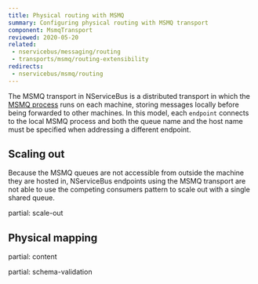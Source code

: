 ```yaml
---
title: Physical routing with MSMQ
summary: Configuring physical routing with MSMQ transport
component: MsmqTransport
reviewed: 2020-05-20
related:
 - nservicebus/messaging/routing
 - transports/msmq/routing-extensibility
redirects:
 - nservicebus/msmq/routing
---
```


The MSMQ transport in NServiceBus is a distributed transport in which the [MSMQ process](https://docs.microsoft.com/en-us/previous-versions/windows/desktop/legacy/ms711472(v=vs.85)) runs on each machine, storing messages locally before being forwarded to other machines. In this model, each `endpoint` connects to the local MSMQ process and both the queue name and the host name must be specified when addressing a different endpoint.

## Scaling out

Because the MSMQ queues are not accessible from outside the machine they are hosted in, NServiceBus endpoints using the MSMQ transport are not able to use the competing consumers pattern to scale out with a single shared queue. 

partial: scale-out

## Physical mapping

partial: content

partial: schema-validation